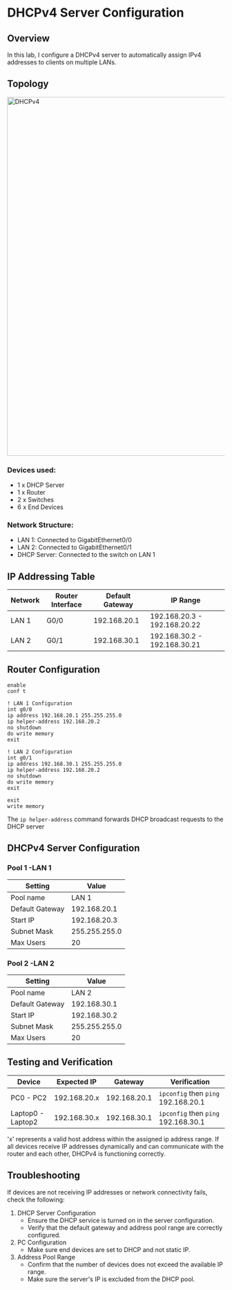 # DHCPv4 Server Configuration
## Overview
In this lab, I configure a DHCPv4 server to automatically assign IPv4 addresses to clients on multiple LANs. 

## Topology

<img width="2001" height="830" alt="DHCPv4" src="https://github.com/user-attachments/assets/9f3fac78-3016-46e4-b50a-daf75a23934a" />

### Devices used:
- 1 x DHCP Server
- 1 x Router
- 2 x Switches
- 6 x End Devices

### Network Structure: 
- LAN 1: Connected to GigabitEthernet0/0
- LAN 2: Connected to GigabitEthernet0/1
- DHCP Server: Connected to the switch on LAN 1

## IP Addressing Table
| Network | Router Interface | Default Gateway | IP Range | 
|---|---|---|---|
| LAN 1 | G0/0 | 192.168.20.1 | 192.168.20.3 - 192.168.20.22 |
| LAN 2 | G0/1 | 192.168.30.1 | 192.168.30.2 - 192.168.30.21 |

## Router Configuration

```
enable
conf t

! LAN 1 Configuration
int g0/0
ip address 192.168.20.1 255.255.255.0
ip helper-address 192.168.20.2
no shutdown
do write memory
exit

! LAN 2 Configuration
int g0/1
ip address 192.168.30.1 255.255.255.0
ip helper-address 192.168.20.2
no shutdown
do write memory
exit

exit
write memory
```

The `ip helper-address` command forwards DHCP broadcast requests to the DHCP server

## DHCPv4 Server Configuration
### Pool 1 -LAN 1
| Setting | Value |
|---|---|
| Pool name | LAN 1 |
| Default Gateway | 192.168.20.1 |
| Start IP | 192.168.20.3 |
| Subnet Mask | 255.255.255.0 |
| Max Users | 20 |

### Pool 2 -LAN 2
| Setting | Value |
|---|---|
| Pool name | LAN 2 |
| Default Gateway | 192.168.30.1 |
| Start IP | 192.168.30.2 |
| Subnet Mask | 255.255.255.0 |
| Max Users | 20 |

## Testing and Verification
| Device | Expected IP | Gateway | Verification |
|---|---|---|---|
| PC0 - PC2 | 192.168.20.x | 192.168.20.1 | `ipconfig` then `ping` 192.168.20.1 |
| Laptop0 - Laptop2 | 192.168.30.x | 192.168.30.1 | `ipconfig` then `ping` 192.168.30.1 |


'x' represents a  valid host address within the assigned ip address range. 
If all devices receive IP addresses dynamically and can communicate with the router and each other, DHCPv4 is  functioning correctly.

## Troubleshooting
If devices are not receiving IP addresses or network connectivity fails, check the following:
1. DHCP Server Configuration
   - Ensure the DHCP service is turned on in the server configuration.
   - Verify that the default gateway and address pool range are correctly configured.
2. PC Configuration
   - Make sure end devices are set to DHCP and not static IP.
3. Address Pool Range
   - Confirm that the number of devices does not exceed the available IP range.
   - Make sure the server's IP is excluded from the DHCP pool.



